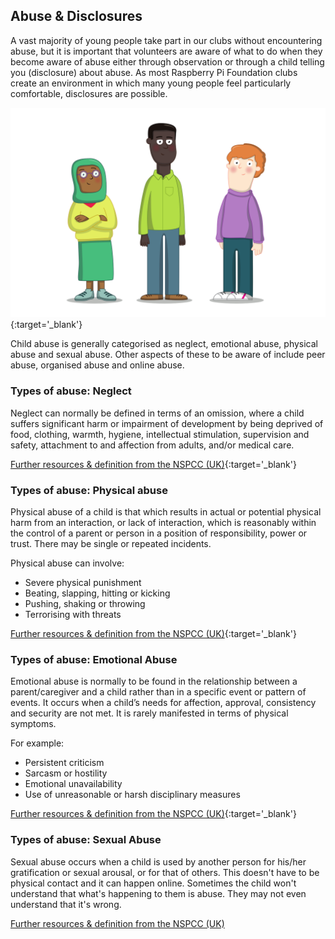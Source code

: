 ## Abuse & Disclosures

A vast majority of young people take part in our clubs without encountering abuse, but it is important that volunteers are aware of what to do when they become aware of abuse either through observation or through a child telling you (disclosure) about abuse. As most Raspberry Pi Foundation clubs create an environment in which many young people feel particularly comfortable, disclosures are possible.

![image of three young people standing](images/7-Diverse-Mix.png){:target='_blank'}

Child abuse is generally categorised as neglect, emotional abuse, physical abuse and sexual abuse. Other aspects of these to be aware of include peer abuse, organised abuse and online abuse.

### Types of abuse: Neglect

Neglect can normally be defined in terms of an omission, where a child suffers significant harm or impairment of development by being deprived of food, clothing, warmth, hygiene, intellectual stimulation, supervision and safety, attachment to and affection from adults, and/or medical care.

[Further resources & definition from the NSPCC (UK)](https://www.nspcc.org.uk/what-is-child-abuse/types-of-abuse/neglect/){:target='_blank'}
### Types of abuse: Physical abuse

Physical abuse of a child is that which results in actual or potential physical harm from an interaction, or lack of interaction, which is reasonably within the control of a parent or person in a position of responsibility, power or trust. There may be single or repeated incidents.  

Physical abuse can involve:

* Severe physical punishment
* Beating, slapping, hitting or kicking
* Pushing, shaking or throwing
* Terrorising with threats

[Further resources & definition from the NSPCC (UK)](https://www.nspcc.org.uk/what-is-child-abuse/types-of-abuse/physical-abuse/){:target='_blank'}

### Types of abuse: Emotional Abuse

Emotional abuse is normally to be found in the relationship between a parent/caregiver and a child rather than in a specific event or pattern of events. It occurs when a child’s needs for affection, approval, consistency and security are not met. It is rarely manifested in terms of physical symptoms.

For example:

* Persistent criticism
* Sarcasm or hostility
* Emotional unavailability
* Use of unreasonable or harsh disciplinary measures

[Further resources & definition from the NSPCC (UK)](https://www.nspcc.org.uk/what-is-child-abuse/types-of-abuse/emotional-abuse/){:target='_blank'}

### Types of abuse: Sexual Abuse

Sexual abuse occurs when a child is used by another person for his/her gratification or sexual arousal, or for that of others. This doesn't have to be physical contact and it can happen online.
Sometimes the child won't understand that what's happening to them is abuse. They may not even understand that it's wrong.

[Further resources & definition from the NSPCC (UK)](https://www.nspcc.org.uk/what-is-child-abuse/types-of-abuse/child-sexual-abuse/)
